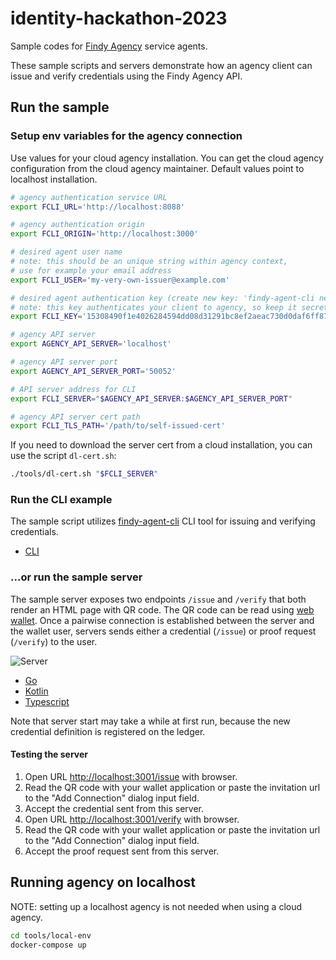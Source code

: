 # identity-hackathon-2023

Sample codes for [Findy Agency](https://findy-network.github.io) service agents.

These sample scripts and servers demonstrate how
an agency client can issue and verify credentials using the Findy Agency API.

## Run the sample

### Setup env variables for the agency connection

Use values for your cloud agency installation.
You can get the cloud agency configuration from the cloud agency maintainer.
Default values point to localhost installation.

```bash
# agency authentication service URL
export FCLI_URL='http://localhost:8088'

# agency authentication origin
export FCLI_ORIGIN='http://localhost:3000'

# desired agent user name
# note: this should be an unique string within agency context,
# use for example your email address
export FCLI_USER='my-very-own-issuer@example.com'

# desired agent authentication key (create new key: 'findy-agent-cli new-key')
# note: this key authenticates your client to agency, so keep it secret
export FCLI_KEY='15308490f1e4026284594dd08d31291bc8ef2aeac730d0daf6ff87bb92d4336c'

# agency API server
export AGENCY_API_SERVER='localhost'

# agency API server port
export AGENCY_API_SERVER_PORT='50052'

# API server address for CLI
export FCLI_SERVER="$AGENCY_API_SERVER:$AGENCY_API_SERVER_PORT"

# agency API server cert path
export FCLI_TLS_PATH='/path/to/self-issued-cert'
```

If you need to download the server cert from a cloud installation, you can use the script `dl-cert.sh`:

```bash
./tools/dl-cert.sh "$FCLI_SERVER"
```

### Run the CLI example

The sample script utilizes [findy-agent-cli](https://github.com/findy-network/findy-agent-cli#installation)
CLI tool for issuing and verifying credentials.

* [CLI](./cli/README.md)

### ...or run the sample server

The sample server exposes two endpoints `/issue` and `/verify` that both
render an HTML page with QR code. The QR code can be read using [web wallet](https://github.com/findy-network/findy-wallet-pwa).
Once a pairwise connection is established between the server and the wallet user,
servers sends either a credential (`/issue`) or proof request (`/verify`) to the user.

![Server](./server.gif)

* [Go](./go/README.md)
* [Kotlin](./kotlin/README.md)
* [Typescript](./ts/README.md)

Note that server start may take a while at first run, because the new credential definition
is registered on the ledger.

#### Testing the server

1. Open URL <http://localhost:3001/issue> with browser.
1. Read the QR code with your wallet application or
paste the invitation url to the "Add Connection" dialog input field.
1. Accept the credential sent from this server.
1. Open URL <http://localhost:3001/verify> with browser.
1. Read the QR code with your wallet application or
paste the invitation url to the "Add Connection" dialog input field.
1. Accept the proof request sent from this server.

## Running agency on localhost

NOTE: setting up a localhost agency is not needed when using a cloud agency.

```bash
cd tools/local-env
docker-compose up
```
